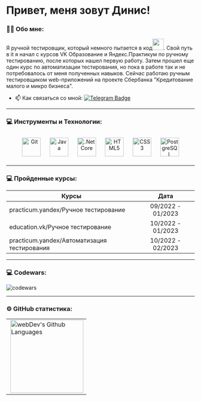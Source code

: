 
# Привет, меня зовут Динис!


### :man_technologist: Обо мне:

Я ручной тестировщик, который немного пытается в код<img src="https://media.giphy.com/media/WUlplcMpOCEmTGBtBW/giphy.gif" width="30px">. Свой путь в it я начал с курсов VK Образование и Яндекс.Практикум по ручному тестированию, после которых нашел первую работу. Затем прошел еще один курс по автоматизации тестирования, но пока в работе так и не потребовалось от меня полученных навыков. Сейчас работаю ручным тестировщиком web-приложений на проекте Сбербанка "Кредитование малого и микро бизнеса".




- :mailbox: Как связаться со мной: [![Telegram Badge](https://img.shields.io/badge/-SatvalovDinis-blue?style=flat&logo=Telegram&logoColor=white)](https://t.me/TrueKappa) 
---

### 💻 Инструменты и Технологии:

<div align="center">  
<a href="https://github.com/" target="_blank"><img style="margin: 10px" src="https://profilinator.rishav.dev/skills-assets/git-scm-icon.svg" alt="Git" height="50" /></a>  
<a href="https://www.java.com/" target="_blank"><img style="margin: 10px" src="https://profilinator.rishav.dev/skills-assets/java-original-wordmark.svg" alt="Java" height="50" /></a>  
<a href="https://dotnet.microsoft.com/download" target="_blank"><img style="margin: 10px" src="https://profilinator.rishav.dev/skills-assets/dotnetcore.png" alt=".Net Core" height="50" /></a>  
<a href="https://en.wikipedia.org/wiki/HTML5" target="_blank"><img style="margin: 10px" src="https://profilinator.rishav.dev/skills-assets/html5-original-wordmark.svg" alt="HTML5" height="50" /></a>  
<a href="https://www.w3schools.com/css/" target="_blank"><img style="margin: 10px" src="https://profilinator.rishav.dev/skills-assets/css3-original-wordmark.svg" alt="CSS3" height="50" /></a>  
<a href="https://www.postgresql.org/" target="_blank"><img style="margin: 10px" src="https://profilinator.rishav.dev/skills-assets/postgresql-original-wordmark.svg" alt="PostgreSQL" height="50" /></a>  
</div>


---

 ### 💻 Пройденные курсы:

| Курсы                                                           | Дата              |
| ----------------------------------------------------------------| :---------------: |
| practicum.yandex/Ручное тестирование                            | 09/2022 - 01/2023 |
| education.vk/Ручное тестирование                                | 10/2022 - 01/2023 |
| practicum.yandex/Автоматизация тестирования                     | 10/2022 - 02/2023 |

---

### 💻 Codewars:

![codewars](https://www.codewars.com/users/CyberKappa/badges/large)

---

### ⚙️ GitHub статистика:

<table>
  <tr>
    <td>
      <img height="195px" align="right" alt="webDev's Github Languages" src="https://github-readme-stats-sigma-five.vercel.app/api/top-langs/?username=KappaHacker&layout=compact&theme=vision-friendly-dark" />
    </td>
  </tr>
</table>
